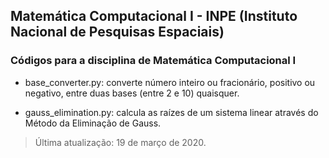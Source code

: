 ## Matemática Computacional I - INPE (Instituto Nacional de Pesquisas Espaciais)

### Códigos para a disciplina de Matemática Computacional I


- base_converter.py: converte número inteiro ou fracionário, positivo ou negativo, entre duas bases (entre 2 e 10) quaisquer.

- gauss_elimination.py: calcula as raízes de um sistema linear através do Método da Eliminação de Gauss. 


> Última atualização: 19 de março de 2020.
